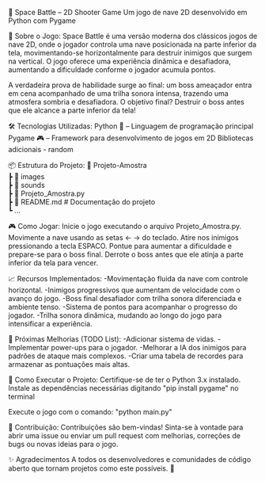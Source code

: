 🚀 Space Battle – 2D Shooter Game
Um jogo de nave 2D desenvolvido em Python com Pygame


🎯 Sobre o Jogo:
  Space Battle é uma versão moderna dos clássicos jogos de nave 2D, onde o jogador controla uma nave posicionada na parte inferior da tela, movimentando-se horizontalmente para destruir inimigos que surgem na vertical. O jogo oferece uma experiência dinâmica e desafiadora, aumentando a dificuldade conforme o jogador acumula pontos.
  
  A verdadeira prova de habilidade surge ao final: um boss ameaçador entra em cena acompanhado de uma trilha sonora intensa, trazendo uma atmosfera sombria e desafiadora. O objetivo final? Destruir o boss antes que ele alcance a parte inferior da tela!


🛠️ Tecnologias Utilizadas:
  Python 🐍 – Linguagem de programação principal
  Pygame 🎮 – Framework para desenvolvimento de jogos em 2D
  Bibliotecas adicionais - random


📦 Estrutura do Projeto:
  📁 Projeto-Amostra\
  ┣ 📂 images\
  ┣ 📂 sounds\
  ┣ 📜 Projeto\_Amostra.py\
  ┣ 📜 README.md        # Documentação do projeto\
  ┗ ...


🎮 Como Jogar:
  Inicie o jogo executando o arquivo Projeto_Amostra.py.
  Movimente a nave usando as setas ← → do teclado.
  Atire nos inimigos pressionando a tecla ESPACO.
  Pontue para aumentar a dificuldade e prepare-se para o boss final.
  Derrote o boss antes que ele atinja a parte inferior da tela para vencer.


📈 Recursos Implementados:
  -Movimentação fluida da nave com controle horizontal.
  -Inimigos progressivos que aumentam de velocidade com o avanço do jogo.
  -Boss final desafiador com trilha sonora diferenciada e ambiente tenso.
  -Sistema de pontos para acompanhar o progresso do jogador.
  -Trilha sonora dinâmica, mudando ao longo do jogo para intensificar a experiência.


🚀 Próximas Melhorias (TODO List):
  -Adicionar sistema de vidas.
  -Implementar power-ups para o jogador.
  -Melhorar a IA dos inimigos para padrões de ataque mais complexos.
  -Criar uma tabela de recordes para armazenar as pontuações mais altas.


🔧 Como Executar o Projeto:
  Certifique-se de ter o Python 3.x instalado.
  Instale as dependências necessárias digitando "pip install pygame" no terminal
  
  Execute o jogo com o comando:
  "python main.py"


 👾 Contribuição:
  Contribuições são bem-vindas! Sinta-se à vontade para abrir uma issue ou enviar um pull request com melhorias, correções de bugs ou novas ideias para o jogo.

 ✨ Agradecimentos
  A todos os desenvolvedores e comunidades de código aberto que tornam projetos como este possíveis. 🚀



  


